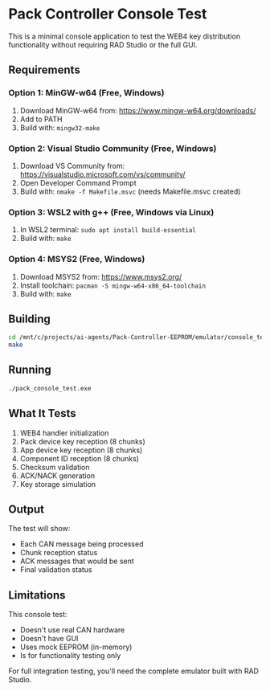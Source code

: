 # Pack Controller Console Test

This is a minimal console application to test the WEB4 key distribution functionality without requiring RAD Studio or the full GUI.

## Requirements

### Option 1: MinGW-w64 (Free, Windows)
1. Download MinGW-w64 from: https://www.mingw-w64.org/downloads/
2. Add to PATH
3. Build with: `mingw32-make`

### Option 2: Visual Studio Community (Free, Windows)
1. Download VS Community from: https://visualstudio.microsoft.com/vs/community/
2. Open Developer Command Prompt
3. Build with: `nmake -f Makefile.msvc` (needs Makefile.msvc created)

### Option 3: WSL2 with g++ (Free, Windows via Linux)
1. In WSL2 terminal: `sudo apt install build-essential`
2. Build with: `make`

### Option 4: MSYS2 (Free, Windows)
1. Download MSYS2 from: https://www.msys2.org/
2. Install toolchain: `pacman -S mingw-w64-x86_64-toolchain`
3. Build with: `make`

## Building

```bash
cd /mnt/c/projects/ai-agents/Pack-Controller-EEPROM/emulator/console_test
make
```

## Running

```bash
./pack_console_test.exe
```

## What It Tests

1. WEB4 handler initialization
2. Pack device key reception (8 chunks)
3. App device key reception (8 chunks)  
4. Component ID reception (8 chunks)
5. Checksum validation
6. ACK/NACK generation
7. Key storage simulation

## Output

The test will show:
- Each CAN message being processed
- Chunk reception status
- ACK messages that would be sent
- Final validation status

## Limitations

This console test:
- Doesn't use real CAN hardware
- Doesn't have GUI
- Uses mock EEPROM (in-memory)
- Is for functionality testing only

For full integration testing, you'll need the complete emulator built with RAD Studio.